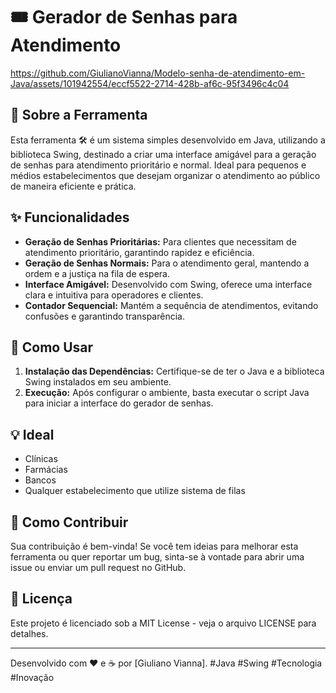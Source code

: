 # 🎟️ Gerador de Senhas para Atendimento

https://github.com/GiulianoVianna/Modelo-senha-de-atendimento-em-Java/assets/101942554/eccf5522-2714-428b-af6c-95f3496c4c04

## 📌 Sobre a Ferramenta

Esta ferramenta 🛠️ é um sistema simples desenvolvido em Java, utilizando a biblioteca Swing, destinado a criar uma interface amigável para a geração de senhas para atendimento prioritário e normal. Ideal para pequenos e médios estabelecimentos que desejam organizar o atendimento ao público de maneira eficiente e prática.

## ✨ Funcionalidades

- **Geração de Senhas Prioritárias:** Para clientes que necessitam de atendimento prioritário, garantindo rapidez e eficiência.
- **Geração de Senhas Normais:** Para o atendimento geral, mantendo a ordem e a justiça na fila de espera.
- **Interface Amigável:** Desenvolvido com Swing, oferece uma interface clara e intuitiva para operadores e clientes.
- **Contador Sequencial:** Mantém a sequência de atendimentos, evitando confusões e garantindo transparência.

## 🚀 Como Usar

1. **Instalação das Dependências:**
   Certifique-se de ter o Java e a biblioteca Swing instalados em seu ambiente.
2. **Execução:**
   Após configurar o ambiente, basta executar o script Java para iniciar a interface do gerador de senhas.

## 💡 Ideal

- Clínicas
- Farmácias
- Bancos
- Qualquer estabelecimento que utilize sistema de filas

## 🤔 Como Contribuir

Sua contribuição é bem-vinda! Se você tem ideias para melhorar esta ferramenta ou quer reportar um bug, sinta-se à vontade para abrir uma issue ou enviar um pull request no GitHub.

## 📖 Licença

Este projeto é licenciado sob a MIT License - veja o arquivo LICENSE para detalhes.

---

Desenvolvido com ❤️ e ☕ por [Giuliano Vianna]. #Java #Swing #Tecnologia #Inovação
